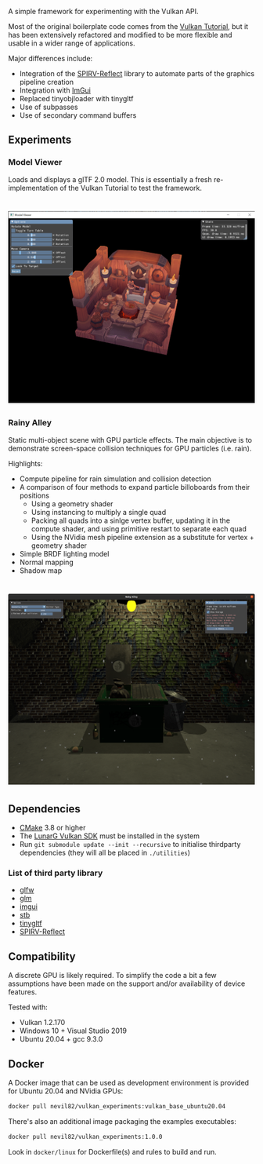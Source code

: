 A simple framework for experimenting with the Vulkan API.

Most of the original boilerplate code comes from the [Vulkan Tutorial](https://vulkan-tutorial.com/Introduction), but it has been extensively refactored and modified to be more flexible and usable in a wider range of applications. 

Major differences include:

- Integration of the [SPIRV-Reflect](https://github.com/KhronosGroup/SPIRV-Reflect.git) library to automate parts of the graphics pipeline creation
- Integration with [ImGui](https://github.com/ocornut/imgui.git)
- Replaced tinyobjloader with tinygltf
- Use of subpasses
- Use of secondary command buffers

## Experiments

### Model Viewer

Loads and displays a glTF 2.0 model.
This is essentially a fresh re-implementation of the Vulkan Tutorial to test the framework.

# ![viewer](/pics/model_viewer.png)

### Rainy Alley

Static multi-object scene with GPU particle effects. 
The main objective is to demonstrate screen-space collision techniques for GPU particles (i.e. rain). 

Highlights:
- Compute pipeline for rain simulation and collision detection
- A comparison of four methods to expand particle billoboards from their positions
    - Using a geometry shader
    - Using instancing to multiply a single quad
    - Packing all quads into a sinlge vertex buffer, updating it in the compute shader, and using primitive restart to separate each quad
    - Using the NVidia mesh pipeline extension as a substitute for vertex + geometry shader
- Simple BRDF lighting model
- Normal mapping
- Shadow map

# ![viewer](/pics/rainy_alley.png)

## Dependencies

- [CMake](https://cmake.org/) 3.8 or higher
- The [LunarG Vulkan SDK](https://vulkan.lunarg.com/) must be installed in the system
- Run `git submodule update --init --recursive` to initialise thirdparty dependencies (they will all be placed in `./utilities`)

### List of third party library 

- [glfw](https://github.com/glfw/glfw.git)
- [glm](https://github.com/g-truc/glm.git)
- [imgui](https://github.com/ocornut/imgui.git)
- [stb](https://github.com/nothings/stb.git)
- [tinygltf](https://github.com/syoyo/tinygltf)
- [SPIRV-Reflect](https://github.com/KhronosGroup/SPIRV-Reflect.git)

## Compatibility 

A discrete GPU is likely required. To simplify the code a bit a few assumptions have been made on the support and/or availability of device features. 

Tested with:
- Vulkan 1.2.170
- Windows 10 + Visual Studio 2019
- Ubuntu 20.04 + gcc 9.3.0

## Docker

A Docker image that can be used as development environment is provided for Ubuntu 20.04 and NVidia GPUs:

```bash
docker pull nevil82/vulkan_experiments:vulkan_base_ubuntu20.04
```

There's also an additional image packaging the examples executables:

```bash
docker pull nevil82/vulkan_experiments:1.0.0
```

Look in `docker/linux` for Dockerfile(s) and rules to build and run.  
